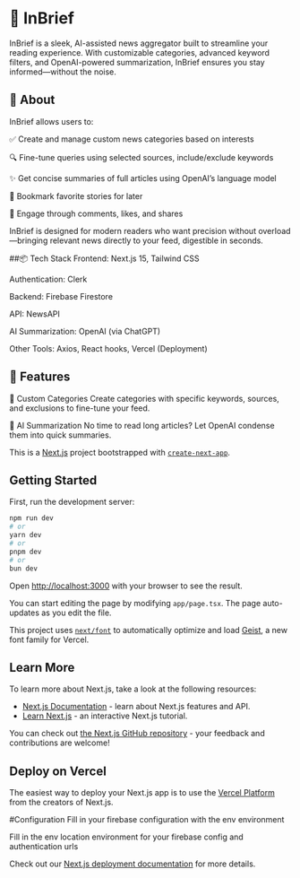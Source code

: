 # 📰 InBrief
InBrief is a sleek, AI-assisted news aggregator built to streamline your reading experience. With customizable categories, advanced keyword filters, and OpenAI-powered summarization, InBrief ensures you stay informed—without the noise.

## 🚀 About

InBrief allows users to:

✅ Create and manage custom news categories based on interests

🔍 Fine-tune queries using selected sources, include/exclude keywords

✨ Get concise summaries of full articles using OpenAI’s language model

🔖 Bookmark favorite stories for later

💬 Engage through comments, likes, and shares

InBrief is designed for modern readers who want precision without overload—bringing relevant news directly to your feed, digestible in seconds.

##📦 Tech Stack
Frontend: Next.js 15, Tailwind CSS

Authentication: Clerk

Backend: Firebase Firestore

API: NewsAPI

AI Summarization: OpenAI (via ChatGPT)

Other Tools: Axios, React hooks, Vercel (Deployment)


## 🧠 Features
🧩 Custom Categories
Create categories with specific keywords, sources, and exclusions to fine-tune your feed.

🤖 AI Summarization
No time to read long articles? Let OpenAI condense them into quick summaries.




This is a [Next.js](https://nextjs.org) project bootstrapped with [`create-next-app`](https://nextjs.org/docs/app/api-reference/cli/create-next-app).

## Getting Started

First, run the development server:

```bash
npm run dev
# or
yarn dev
# or
pnpm dev
# or
bun dev
```

Open [http://localhost:3000](http://localhost:3000) with your browser to see the result.

You can start editing the page by modifying `app/page.tsx`. The page auto-updates as you edit the file.

This project uses [`next/font`](https://nextjs.org/docs/app/building-your-application/optimizing/fonts) to automatically optimize and load [Geist](https://vercel.com/font), a new font family for Vercel.

## Learn More

To learn more about Next.js, take a look at the following resources:

- [Next.js Documentation](https://nextjs.org/docs) - learn about Next.js features and API.
- [Learn Next.js](https://nextjs.org/learn) - an interactive Next.js tutorial.

You can check out [the Next.js GitHub repository](https://github.com/vercel/next.js) - your feedback and contributions are welcome!

## Deploy on Vercel

The easiest way to deploy your Next.js app is to use the [Vercel Platform](https://vercel.com/new?utm_medium=default-template&filter=next.js&utm_source=create-next-app&utm_campaign=create-next-app-readme) from the creators of Next.js.

#Configuration 
Fill in your firebase configuration with the env environment 

Fill in the env location environment for your firebase config and authentication urls

Check out our [Next.js deployment documentation](https://nextjs.org/docs/app/building-your-application/deploying) for more details.
